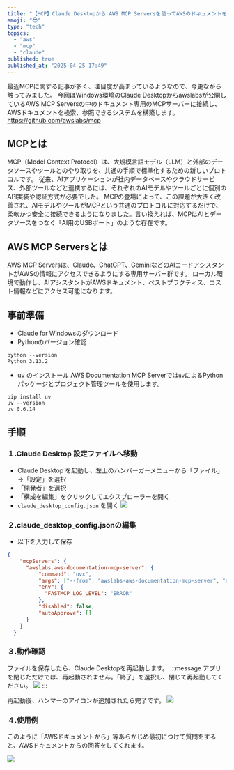 ```yaml
---
title: "【MCP】Claude Desktopから AWS MCP Serversを使ってAWSのドキュメントを参照してみた"
emoji: "😎"
type: "tech"
topics:
  - "aws"
  - "mcp"
  - "claude"
published: true
published_at: "2025-04-25 17:49"
---
```


最近MCPに関する記事が多く、注目度が高まっているようなので、今更ながら触ってみました。
今回はWindows環境のClaude Desktopからawslabsが公開しているAWS MCP Serversの中のドキュメント専用のMCPサーバーに接続し、AWSドキュメントを検索、参照できるシステムを構築します。
https://github.com/awslabs/mcp

## MCPとは
MCP（Model Context Protocol）は、大規模言語モデル（LLM）と外部のデータソースやツールとのやり取りを、共通の手順で標準化するための新しいプロトコルです。
従来、AIアプリケーションが社内データベースやクラウドサービス、外部ツールなどと連携するには、それぞれのAIモデルやツールごとに個別のAPI実装や認証方式が必要でした。
MCPの登場によって、この課題が大きく改善され、AIモデルやツールがMCPという共通のプロトコルに対応するだけで、柔軟かつ安全に接続できるようになりました。言い換えれば、MCPはAIとデータソースをつなぐ「AI用のUSBポート」のような存在です。

## AWS MCP Serversとは
AWS MCP Serversは、Claude、ChatGPT、GeminiなどのAIコードアシスタントがAWSの情報にアクセスできるようにする専用サーバー群です。
ローカル環境で動作し、AIアシスタントがAWSドキュメント、ベストプラクティス、コスト情報などにアクセス可能になります。

## 事前準備
- Claude for Windowsのダウンロード
- Pythonのバージョン確認
```
python --version
Python 3.13.2
```
- uv のインストール
AWS Documentation MCP Serverでは`uv`によるPythonパッケージとプロジェクト管理ツールを使用します。
```
pip install uv
uv --version
uv 0.6.14
```

## 手順
### １.Claude Desktop 設定ファイルへ移動
- Claude Desktop を起動し、左上のハンバーガーメニューから「ファイル」→「設定」を選択
- 「開発者」を選択
- 「構成を編集」をクリックしてエクスプローラーを開く
- `claude_desktop_config.json` を開く
![](https://storage.googleapis.com/zenn-user-upload/686ac82efc15-20250425.png)

### ２.claude_desktop_config.jsonの編集
- 以下を入力して保存
``` json:claude_desktop_config.json
{
    "mcpServers": {
      "awslabs.aws-documentation-mcp-server": {
          "command": "uvx",
          "args": ["--from", "awslabs-aws-documentation-mcp-server", "awslabs.aws-documentation-mcp-server.exe"],
          "env": {
            "FASTMCP_LOG_LEVEL": "ERROR"
          },
          "disabled": false,
          "autoApprove": []
      }
    }
  }
```

### ３.動作確認
ファイルを保存したら、Claude Desktopを再起動します。
:::message
アプリを閉じただけでは、再起動されません。「終了」を選択し、閉じて再起動してください。
![](https://storage.googleapis.com/zenn-user-upload/d1501d71bab6-20250425.png)
:::

再起動後、ハンマーのアイコンが追加されたら完了です。
![](https://storage.googleapis.com/zenn-user-upload/28a24e63d869-20250425.png)

### ４.使用例
このように「AWSドキュメントから」等あらかじめ最初につけて質問をすると、AWSドキュメントからの回答をしてくれます。

![](https://storage.googleapis.com/zenn-user-upload/1f728b0a90ff-20250425.png)